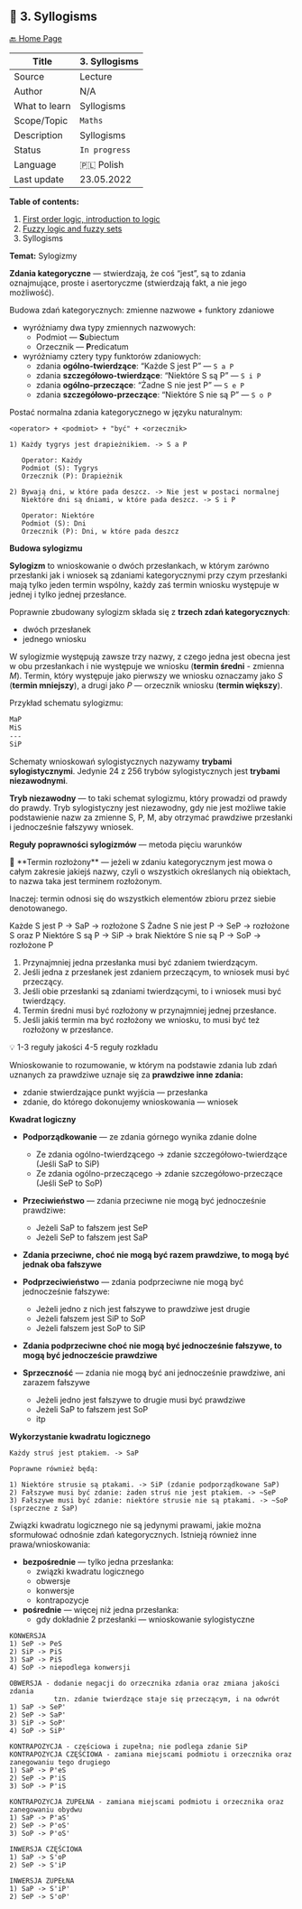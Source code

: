 ## 🧠 3. Syllogisms

[🔙 Home Page](https://github.com/Valaraucoo/engineering-notes/)

| Title         | 3. Syllogisms  |
|---------------|----------------|
| Source        | Lecture        |
| Author        | N/A            |
| What to learn | Syllogisms     |
| Scope/Topic   | `Maths`        |
| Description   | Syllogisms     |
| Status        | `In progress`  |
| Language      | 🇵🇱 Polish    |
| Last update   | 23.05.2022     |

**Table of contents:**
1. [First order logic, introduction to logic](/resources/logic_and_set_theory_for_computer_scientists/1_introduction_first_order_logic.md)
2. [Fuzzy logic and fuzzy sets](/resources/logic_and_set_theory_for_computer_scientists/2_fuzzy_sets.md)
3. Syllogisms


**Temat:** Sylogizmy

**Zdania kategoryczne** — stwierdzają, że coś “jest”, są to zdania oznajmujące, proste i asertoryczme (stwierdzają fakt, a nie jego możliwość).

Budowa zdań kategorycznych:  zmienne nazwowe + funktory zdaniowe

- wyróżniamy dwa typy zmiennych nazwowych:
    - Podmiot — **S**ubiectum
    - Orzecznik — **P**redicatum
- wyróżniamy cztery typy funktorów zdaniowych:
    - zdania **ogólno-twierdzące**: “Każde S jest P” — `S a P`
    - zdania **szczegółowo-twierdzące**: “Niektóre S są P” — `S i P`
    - zdania **ogólno-przeczące**: “Żadne S nie jest P” — `S e P`
    - zdania **szczegółowo-przeczące**: “Niektóre S nie są P” — `S o P`

Postać normalna zdania kategorycznego w języku naturalnym:

`<operator> + <podmiot> + "być" + <orzecznik>`

```
1) Każdy tygrys jest drapieżnikiem. -> S a P

   Operator: Każdy
   Podmiot (S): Tygrys
   Orzecznik (P): Drapieżnik

2) Bywają dni, w które pada deszcz. -> Nie jest w postaci normalnej
   Niektóre dni są dniami, w które pada deszcz. -> S i P

   Operator: Niektóre
   Podmiot (S): Dni
   Orzecznik (P): Dni, w które pada deszcz
```

**Budowa sylogizmu**

**Sylogizm** to wnioskowanie o dwóch przesłankach, w którym zarówno przesłanki jak i wniosek są zdaniami kategorycznymi przy czym przesłanki mają tylko jeden termin wspólny, każdy zaś termin wniosku występuje w jednej i tylko jednej przesłance.

Poprawnie zbudowany sylogizm składa się z **trzech zdań kategorycznych**:

- dwóch przesłanek
- jednego wniosku

W sylogizmie występują zawsze trzy nazwy, z czego jedna jest obecna jest w obu przesłankach i nie występuje we wniosku (**termin średni** - zmienna *M*). Termin, który występuje jako pierwszy we wniosku oznaczamy jako *S* (**termin mniejszy**), a drugi jako *P —* orzecznik wniosku (**termin większy**).

Przykład schematu sylogizmu:

```bash
MaP
MiS
---
SiP
```

Schematy wnioskowań sylogistycznych nazywamy **trybami sylogistycznymi**. Jedynie 24 z 256 trybów sylogistycznych jest **trybami niezawodnymi**.

**Tryb niezawodny** — to taki schemat sylogizmu, który prowadzi od prawdy do prawdy. Tryb sylogistyczny jest niezawodny, gdy nie jest możliwe takie podstawienie nazw za zmienne S, P, M, aby otrzymać prawdziwe przesłanki i jednocześnie fałszywy wniosek.

**Reguły poprawności sylogizmów** — metoda pięciu warunków

<aside>
🎯 **Termin rozłożony** — jeżeli w zdaniu kategorycznym jest mowa o całym zakresie jakiejś nazwy, czyli o wszystkich określanych nią obiektach, to nazwa taka jest terminem rozłożonym. 

Inaczej: termin odnosi się do wszystkich elementów zbioru przez siebie denotowanego.

Każde S jest P          → SaP → rozłożone S
Żadne S nie jest P    → SeP → rozłożone S oraz P
Niektóre S są P         → SiP → brak
Niektóre S nie są P   → SoP  → rozłożone P

</aside>

1. Przynajmniej jedna przesłanka musi być zdaniem twierdzącym.
2. Jeśli jedna z przesłanek jest zdaniem przeczącym, to wniosek musi być przeczący.
3. Jeśli obie przesłanki są zdaniami twierdzącymi, to i wniosek musi być twierdzący.
4. Termin średni musi być rozłożony w przynajmniej jednej przesłance.
5. Jeśli jakiś termin ma być rozłożony we wniosku, to musi być też rozłożony w przesłance.

<aside>
💡 1-3 reguły jakości
4-5 reguły rozkładu

</aside>

Wnioskowanie to rozumowanie, w którym na podstawie zdania lub zdań uznanych za prawdziwe uznaje się za **prawdziwe inne zdania:**

- zdanie stwierdzające punkt wyjścia — przesłanka
- zdanie, do którego dokonujemy wnioskowania — wniosek

**Kwadrat logiczny**

- **Podporządkowanie** — ze zdania górnego wynika zdanie dolne
    - Ze zdania ogólno-twierdzącego → zdanie szczegółowo-twierdzące (Jeśli SaP to SiP)
    - Ze zdania ogólno-przeczącego → zdanie szczegółowo-przeczące (Jeśli SeP to SoP)

- **Przeciwieństwo** — zdania przeciwne nie mogą być jednocześnie prawdziwe:
    - Jeżeli SaP to fałszem jest SeP
    - Jeżeli SeP to fałszem jest SaP
- **Zdania przeciwne, choć nie mogą być razem prawdziwe, to mogą być jednak oba fałszywe**

- **Podprzeciwieństwo** — zdania podprzeciwne nie mogą być jednocześnie fałszywe:
    - Jeżeli jedno z nich jest fałszywe to prawdziwe jest drugie
    - Jeżeli fałszem jest SiP to SoP
    - Jeżeli fałszem jest SoP to SiP
- **Zdania podprzeciwne choć nie mogą być jednocześnie fałszywe, to mogą być jednoczeście prawdziwe**

- **Sprzeczność** — zdania nie mogą być ani jednocześnie prawdziwe, ani zarazem fałszywe
    - Jeżeli jedno jest fałszywe to drugie musi być prawdziwe
    - Jeżeli SaP to fałszem jest SoP
    - itp

**Wykorzystanie kwadratu logicznego**

```
Każdy struś jest ptakiem. -> SaP

Poprawne również będą:

1) Niektóre strusie są ptakami. -> SiP (zdanie podporządkowane SaP)
2) Fałszywe musi być zdanie: żaden struś nie jest ptakiem. -> ~SeP
3) Fałszywe musi być zdanie: niektóre strusie nie są ptakami. -> ~SoP (sprzeczne z SaP)
```

Związki kwadratu logicznego nie są jedynymi prawami, jakie można sformułować odnośnie zdań kategorycznych. Istnieją również inne prawa/wnioskowania:

- **bezpośrednie** — tylko jedna przesłanka:
    - związki kwadratu logicznego
    - obwersje
    - konwersje
    - kontrapozycje
- **pośrednie** — więcej niż jedna przesłanka:
    - gdy dokładnie 2 przesłanki — wnioskowanie sylogistyczne

```
KONWERSJA
1) SeP -> PeS
2) SiP -> PiS
3) SaP -> PiS
4) SoP -> niepodlega konwersji

OBWERSJA - dodanie negacji do orzecznika zdania oraz zmiana jakości zdania
           tzn. zdanie twierdzące staje się przeczącym, i na odwrót
1) SaP -> SeP'
2) SeP -> SaP'
3) SiP -> SoP'
4) SoP -> SiP'

KONTRAPOZYCJA - częściowa i zupełna; nie podlega zdanie SiP
KONTRAPOZYCJA CZĘŚCIOWA - zamiana miejscami podmiotu i orzecznika oraz zanegowaniu tego drugiego
1) SaP -> P'eS
2) SeP -> P'iS
3) SoP -> P'iS

KONTRAPOZYCJA ZUPEŁNA - zamiana miejscami podmiotu i orzecznika oraz zanegowaniu obydwu
1) SaP -> P'aS'
2) SeP -> P'oS'
3) SoP -> P'oS'

INWERSJA CZĘŚCIOWA
1) SaP -> S'oP
2) SeP -> S'iP

INWERSJA ZUPEŁNA
1) SaP -> S'iP'
2) SeP -> S'oP'
```
